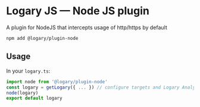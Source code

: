 # Logary JS — Node JS plugin

A plugin for NodeJS that intercepts usage of http/https by default

    npm add @logary/plugin-node

## Usage

In your `logary.ts`:

```typescript
import node from '@logary/plugin-node'
const logary = getLogary({ ... }) // configure targets and Logary Analytics ID here
node(logary)
export default logary
```